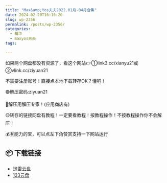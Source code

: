 ```yaml
---
title: "Max&amp;Yos夫夫2022.01月-04月合集"
date: 2024-02-20T16:16:20
slug: wp-2356
permalink: /posts/wp-2356/
categories:
  - 精华
  - maxyos夫夫
tags:

---
```


如果两个网盘都没有资源了，看这个网站👉①link3.cc/xianyu21或②vlink.cc/ziyuan21

不需要注册账号！直接点本地下载转存OK？懂吧！

🟢解压密码:ziyuan21

🔵解压用解压专家！(应用商店有)

🟡转存的链接网盘有教程！一定要看教程！按教程操作！不按教程操作你不会解压！

💰🈶能力的宝，可以点左下角赞赏支持一下网站运行

## 📦 下载链接
- [迅雷云盘](https://blziyuan21.com/pay-download/2356?key=39910bc512&down_id=0)
- [123云盘](https://blziyuan21.com/pay-download/2356?key=39910bc512&down_id=1)

